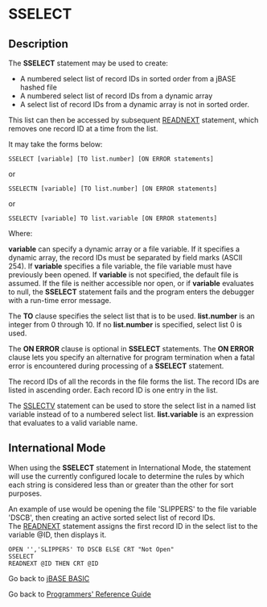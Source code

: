 # SSELECT

<PageHeader />

## Description

The **SSELECT** statement may be used to create:

- A numbered select list of record IDs in sorted order from a jBASE hashed file
- A numbered select list of record IDs from a dynamic array
- A select list of record IDs from a dynamic array is not in sorted order.

This list can then be accessed by subsequent [READNEXT](./../readnext) statement, which removes one record ID at a time from the list.

It may take the forms below:

```
SSELECT [variable] [TO list.number] [ON ERROR statements]
```

or

```
SSELECTN [variable] [TO list.number] [ON ERROR statements]
```

or

```
SSELECTV [variable] TO list.variable [ON ERROR statements]
```

Where:

**variable** can specify a dynamic array or a file variable. If it specifies a dynamic array, the record IDs must be separated by field marks (ASCII 254). If **variable** specifies a file variable, the file variable must have previously been opened. If **variable** is not specified, the default file is assumed. If the file is neither accessible nor open, or if **variable** evaluates to null, the **SSELECT** statement fails and the program enters the debugger with a run-time error message.

The **TO** clause specifies the select list that is to be used. **list.number** is an integer from 0 through 10. If no **list.number** is specified, select list 0 is used.

The **ON ERROR** clause is optional in **SSELECT** statements. The **ON ERROR** clause lets you specify an alternative for program termination when a fatal error is encountered during processing of a **SSELECT** statement.

The record IDs of all the records in the file forms the list. The record IDs are listed in ascending order. Each record ID is one entry in the list.

The [SSLECTV](./../sselectv) statement can be used to store the select list in a named list variable instead of to a numbered select list. **list.variable** is an expression that evaluates to a valid variable name.

## International Mode

When using the **SSELECT** statement in International Mode, the statement will use the currently configured locale to determine the rules by which each string is considered less than or greater than the other for sort purposes.

An example of use would be opening the file 'SLIPPERS' to the file variable 'DSCB', then creating an active sorted select list of record IDs.  
The [READNEXT](./../readnext) statement assigns the first record ID in the select list to the variable @ID, then displays it.

```
OPEN '','SLIPPERS' TO DSCB ELSE CRT "Not Open"
SSELECT
READNEXT @ID THEN CRT @ID
```

Go back to [jBASE BASIC](./../README.md)

Go back to [Programmers' Reference Guide](./../../reference-guides/jbc/README.md)

<PageFooter />
